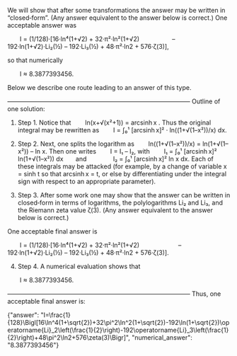 We will show that after some transformations the answer may be written in “closed‐form”. (Any answer equivalent to the answer below is correct.) One acceptable answer was

  I = (1/128)·[16·ln⁴(1+√2) + 32·π²·ln²(1+√2)
     – 192·ln(1+√2)·Li₂(½) – 192·Li₃(½) + 48·π²·ln2 + 576·ζ(3)],

so that numerically

  I ≈ 8.3877393456.

Below we describe one route leading to an answer of this type.

–––––––––––––––––––––––––––––––––––––––––––––––––––––––––––
Outline of one solution:

1. Step 1. Notice that
  ln(x+√(x²+1)) = arcsinh x .
Thus the original integral may be rewritten as
  I = ∫₀¹ [arcsinh x]² · ln((1+√(1–x²))/x) dx.

2. Step 2. Next, one splits the logarithm as
  ln((1+√(1–x²))/x) = ln(1+√(1–x²)) – ln x.
Then one writes
  I = I₁ – I₂,
with
  I₁ = ∫₀¹ [arcsinh x]² ln(1+√(1–x²)) dx  and  
  I₂ = ∫₀¹ [arcsinh x]² ln x dx.
Each of these integrals may be attacked (for example, by a change of variable x = sinh t so that arcsinh x = t, or else by differentiating under the integral sign with respect to an appropriate parameter).

3. Step 3. After some work one may show that the answer can be written in closed‐form in terms of logarithms, the polylogarithms Li₂ and Li₃, and the Riemann zeta value ζ(3). (Any answer equivalent to the answer below is correct.)

One acceptable final answer is

  I = (1/128)·[16·ln⁴(1+√2) + 32·π²·ln²(1+√2)
      – 192·ln(1+√2)·Li₂(½) – 192·Li₃(½) + 48·π²·ln2 + 576·ζ(3)].

4. Step 4. A numerical evaluation shows that

  I ≈ 8.3877393456.

–––––––––––––––––––––––––––––––––––––––––––––––––––––––––––
Thus, one acceptable final answer is:

{"answer": "I=\\frac{1}{128}\\Bigl[16\\ln^4(1+\\sqrt{2})+32\\pi^2\\ln^2(1+\\sqrt{2})-192\\ln(1+\\sqrt{2})\\operatorname{Li}_2\\left(\\frac{1}{2}\\right)-192\\operatorname{Li}_3\\left(\\frac{1}{2}\\right)+48\\pi^2\\ln2+576\\zeta(3)\\Bigr]", "numerical_answer": "8.3877393456"}